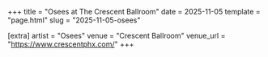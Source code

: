 +++
title = "Osees at The Crescent Ballroom"
date = 2025-11-05
template = "page.html"
slug = "2025-11-05-osees"

[extra]
artist = "Osees"
venue = "Crescent Ballroom"
venue_url = "https://www.crescentphx.com/"
+++
